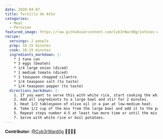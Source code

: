 ```yaml
---
date: 2020-04-07
title: Tortilla de Atún
categories:
  - Meal
  - Peruvian
featured_image: https://raw.githubusercontent.com/Cyb3rWard0g/infosec-well-done/master/docs/images/posts/tortilla-de-atun.jpg
recipe:
  servings: 2 people
  prep: 10-15 minutes
  cook: 10-15 minutes
  ingredients_markdown: |-
    * 1 tuna can
    * 3 eggs (beaten)
    * 1/4 large onion (diced)
    * 1 medium tomato (diced)
    * 1 teaspoon chopped cilantro
    * 1/4 teaspoon salt (to taste)
    * 1/4 teaspoon pepper (to taste)
  directions_markdown: |-
    1. If you want to serve this with white rice, start cooking the white rice now if you have not done it yet.
    2. Add all ingredients to a large bowl and stir for 2 minutes.
    3. Heat 1/2 tablespoon of olive oil in a pan at low-medium heat.
    4. Take 1/2 cup of the mix from the large bowl and add it to the pan. Cook it as if you were frying an egg (both sides). Once it is done, move it to your serving plate.
    5. Repeat steps number 4-5 at least two more time or until the mix is gone.
    7. Serve with white rice or boil potatoes.
---
```


**Contributor**: [@Cyb3rWard0g](https://twitter.com/Cyb3rWard0g) 🧑🏽‍🍳🍻
